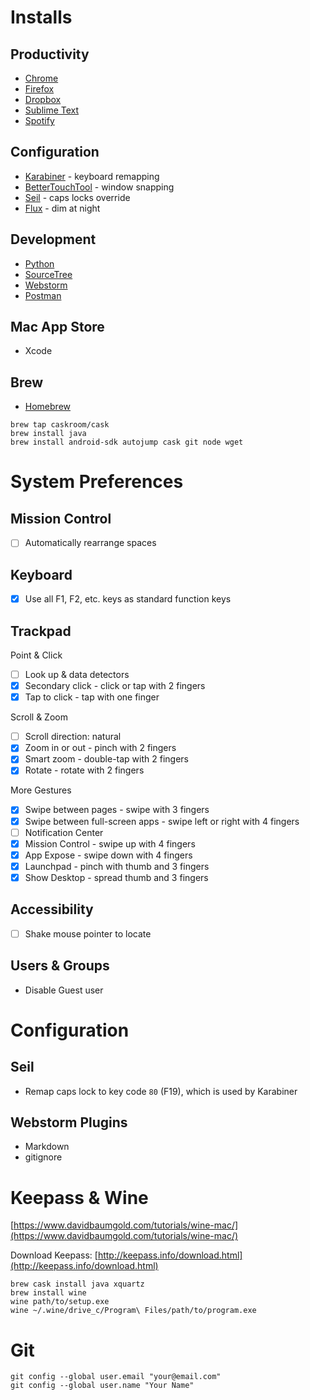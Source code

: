 # Installs

## Productivity

* [Chrome](https://www.google.com/chrome/browser/desktop/)
* [Firefox](https://www.mozilla.org/en-US/firefox/new/)
* [Dropbox](https://www.dropbox.com/install)
* [Sublime Text](https://www.sublimetext.com/)
* [Spotify](https://www.spotify.com/us/download/mac/)

## Configuration

* [Karabiner](https://pqrs.org/osx/karabiner/) - keyboard remapping 
* [BetterTouchTool](https://www.boastr.net/downloads/) - window snapping
* [Seil](https://pqrs.org/osx/karabiner/seil.html.en) - caps locks override
* [Flux](https://justgetflux.com/) - dim at night

## Development

* [Python](https://www.python.org/downloads/)
* [SourceTree](https://www.sourcetreeapp.com/)
* [Webstorm](https://www.jetbrains.com/webstorm/download/download-thanks.html?platform=mac)
* [Postman](https://www.getpostman.com/docs/introduction)

## Mac App Store

* Xcode

## Brew

* [Homebrew](http://brew.sh/)

```
brew tap caskroom/cask
brew install java
brew install android-sdk autojump cask git node wget
```

# System Preferences

## Mission Control

* [ ] Automatically rearrange spaces

## Keyboard

* [x] Use all F1, F2, etc. keys as standard function keys

## Trackpad

Point & Click
* [ ] Look up & data detectors
* [x] Secondary click - click or tap with 2 fingers
* [x] Tap to click - tap with one finger

Scroll & Zoom
* [ ] Scroll direction: natural
* [x] Zoom in or out - pinch with 2 fingers
* [x] Smart zoom - double-tap with 2 fingers
* [x] Rotate - rotate with 2 fingers

More Gestures
* [x] Swipe between pages - swipe with 3 fingers
* [x] Swipe between full-screen apps - swipe left or right with 4 fingers
* [ ] Notification Center
* [x] Mission Control - swipe up with 4 fingers
* [x] App Expose - swipe down with 4 fingers
* [x] Launchpad - pinch with thumb and 3 fingers
* [x] Show Desktop - spread thumb and 3 fingers

## Accessibility

* [ ] Shake mouse pointer to locate

## Users & Groups

* Disable Guest user

# Configuration

## Seil

* Remap caps lock to key code `80` (F19), which is used by Karabiner

## Webstorm Plugins

* Markdown
* gitignore

# Keepass & Wine

[https://www.davidbaumgold.com/tutorials/wine-mac/](https://www.davidbaumgold.com/tutorials/wine-mac/)

Download Keepass: [http://keepass.info/download.html](http://keepass.info/download.html)

```
brew cask install java xquartz
brew install wine
wine path/to/setup.exe
wine ~/.wine/drive_c/Program\ Files/path/to/program.exe
```

# Git

```
git config --global user.email "your@email.com"
git config --global user.name "Your Name"
```